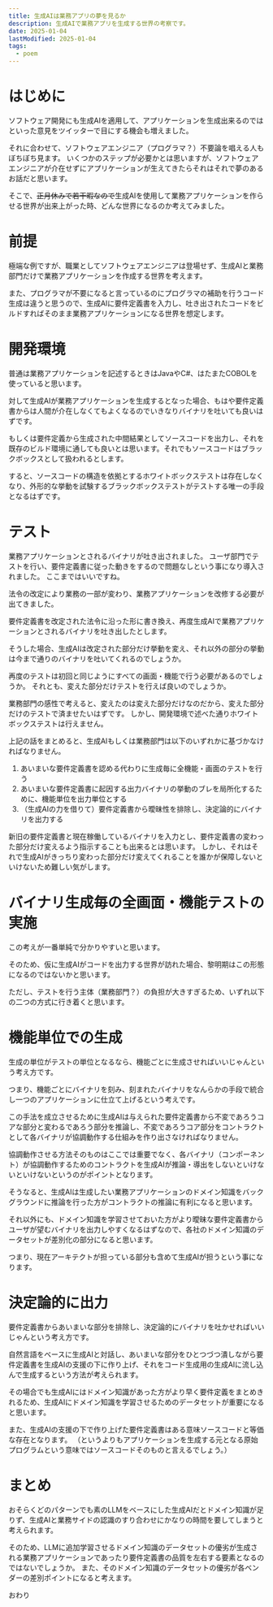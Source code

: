 ```yaml
---
title: 生成AIは業務アプリの夢を見るか
description: 生成AIで業務アプリを生成する世界の考察です。
date: 2025-01-04
lastModified: 2025-01-04
tags: 
  - poem
---
```


# はじめに

ソフトウェア開発にも生成AIを適用して、アプリケーションを生成出来るのではといった意見をツイッターで目にする機会も増えました。

それに合わせて、ソフトウェアエンジニア（プログラマ？）不要論を唱える人もぼちぼち見ます。
いくつかのステップが必要かとは思いますが、ソフトウェアエンジニアが介在せずにアプリケーションが生えてきたらそれはそれで夢のあるお話だと思います。

そこで、~~正月休みで若干暇なので~~生成AIを使用して業務アプリケーションを作らせる世界が出来上がった時、どんな世界になるのか考えてみました。

# 前提

極端な例ですが、職業としてソフトウェアエンジニアは登場せず、生成AIと業務部門だけで業務アプリケーションを作成する世界を考えます。

また、プログラマが不要になると言っているのにプログラマの補助を行うコード生成は違うと思うので、生成AIに要件定義書を入力し、吐き出されたコードをビルドすればそのまま業務アプリケーションになる世界を想定します。

# 開発環境

普通は業務アプリケーションを記述するときはJavaやC#、はたまたCOBOLを使っていると思います。

対して生成AIが業務アプリケーションを生成するとなった場合、もはや要件定義書からは人間が介在しなくてもよくなるのでいきなりバイナリを吐いても良いはずです。

もしくは要件定義から生成された中間結果としてソースコードを出力し、それを既存のビルド環境に通しても良いとは思います。それでもソースコードはブラックボックスとして扱われるとします。

すると、ソースコードの構造を依拠とするホワイトボックステストは存在しなくなり、外形的な挙動を試験するブラックボックステストがテストする唯一の手段となるはずです。

# テスト

業務アプリケーションとされるバイナリが吐き出されました。
ユーザ部門でテストを行い、要件定義書に従った動きをするので問題なしという事になり導入されました。
ここまではいいですね。

法令の改定により業務の一部が変わり、業務アプリケーションを改修する必要が出てきました。

要件定義書を改定された法令に沿った形に書き換え、再度生成AIで業務アプリケーションとされるバイナリを吐き出したとします。

そうした場合、生成AIは改定された部分だけ挙動を変え、それ以外の部分の挙動は今まで通りのバイナリを吐いてくれるのでしょうか。

再度のテストは初回と同じようにすべての画面・機能で行う必要があるのでしょうか。
それとも、変えた部分だけテストを行えば良いのでしょうか。

業務部門の感性で考えると、変えたのは変えた部分だけなのだから、変えた部分だけのテストで済ませたいはずです。
しかし、開発環境で述べた通りホワイトボックステストは行えません。

上記の話をまとめると、生成AIもしくは業務部門は以下のいずれかに基づかなければなりません。

1. あいまいな要件定義書を認める代わりに生成毎に全機能・画面のテストを行う
2. あいまいな要件定義書に起因する出力バイナリの挙動のブレを局所化するために、機能単位を出力単位とする
3. （生成AIの力を借りて）要件定義書から曖昧性を排除し、決定論的にバイナリを出力する

新旧の要件定義書と現在稼働しているバイナリを入力とし、要件定義書の変わった部分だけ変えるよう指示することも出来るとは思います。
しかし、それはそれで生成AIがきっちり変わった部分だけ変えてくれることを誰かが保障しないといけないため難しい気がします。

# バイナリ生成毎の全画面・機能テストの実施

この考えが一番単純で分かりやすいと思います。

そのため、仮に生成AIがコードを出力する世界が訪れた場合、黎明期はこの形態になるのではないかと思います。

ただし、テストを行う主体（業務部門？）の負担が大きすぎるため、いずれ以下の二つの方式に行き着くと思います。

# 機能単位での生成

生成の単位がテストの単位となるなら、機能ごとに生成させればいいじゃんという考え方です。

つまり、機能ごとにバイナリを刻み、刻まれたバイナリをなんらかの手段で統合し一つのアプリケーションに仕立て上げるという考えです。

この手法を成立させるために生成AIは与えられた要件定義書から不変であろうコアな部分と変わるであろう部分を推論し、不変であろうコア部分をコントラクトとして各バイナリが協調動作する仕組みを作り出さなければなりません。

協調動作させる方法そのものはここでは重要でなく、各バイナリ（コンポーネント）が協調動作するためのコントラクトを生成AIが推論・導出をしないといけないといけないというのがポイントとなります。

そうなると、生成AIは生成したい業務アプリケーションのドメイン知識をバックグラウンドに推論を行った方がコントラクトの推論に有利になると思います。

それ以外にも、ドメイン知識を学習させておいた方がより曖昧な要件定義書からユーザが望むバイナリを出力しやすくなるはずなので、各社のドメイン知識のデータセットが差別化の部分になると思います。

つまり、現在アーキテクトが担っている部分も含めて生成AIが担うという事になります。

# 決定論的に出力

要件定義書からあいまいな部分を排除し、決定論的にバイナリを吐かせればいいじゃんという考え方です。

自然言語をベースに生成AIと対話し、あいまいな部分をひとつづつ潰しながら要件定義書を生成AIの支援の下に作り上げ、それをコード生成用の生成AIに流し込んで生成するという方法が考えられます。

その場合でも生成AIにはドメイン知識があった方がより早く要件定義をまとめきれるため、生成AIにドメイン知識を学習させるためのデータセットが重要になると思います。

また、生成AIの支援の下で作り上げた要件定義書はある意味ソースコードと等価な存在となります。
（というよりもアプリケーションを生成する元となる原始プログラムという意味ではソースコードそのものと言えるでしょう。）

# まとめ

おそらくどのパターンでも素のLLMをベースにした生成AIだとドメイン知識が足りず、生成AIと業務サイドの認識のすり合わせにかなりの時間を要してしまうと考えられます。

そのため、LLMに追加学習させるドメイン知識のデータセットの優劣が生成される業務アプリケーションであったり要件定義書の品質を左右する要素となるのではないでしょうか。
また、そのドメイン知識のデータセットの優劣が各ベンダーの差別ポイントになると考えます。

おわり
